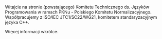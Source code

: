 Witajcie na stronie (powstającego) Komitetu Technicznego ds. Języków Programowania w ramach PKNu - Polskiego
Komitetu Normalizacyjnego. Współpracujemy z ISO/IEC JTC1/SC22/WG21, komitetem standaryzacyjnym języka C++.

Więcej informacji wkrótce.
